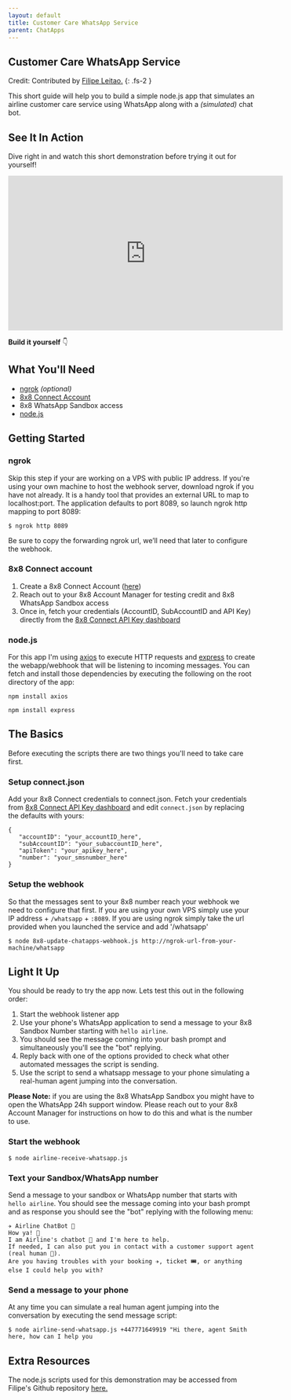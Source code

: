 ```yaml
---
layout: default
title: Customer Care WhatsApp Service
parent: ChatApps
---
```


## Customer Care WhatsApp Service

Credit: Contributed by [Filipe Leitao.](https://github.com/fleitao/)
{: .fs-2 }

This short guide will help you to build a simple node.js app that simulates an airline customer care service using WhatsApp along with a _(simulated)_ chat bot.  

## See It In Action

Dive right in and watch this short demonstration before trying it out for yourself!

<iframe width="560" height="315" src="https://www.youtube.com/embed/fgznkruPAtw" title="YouTube video player" frameborder="0" allow="accelerometer; autoplay; clipboard-write; encrypted-media; gyroscope; picture-in-picture" allowfullscreen></iframe>

**Build it yourself** 👇

## What You'll Need

* [ngrok](https://ngrok.com/) _(optional)_
* [8x8 Connect Account](https://connect.8x8.com/login)
* 8x8 WhatsApp Sandbox access
* [node.js](https://nodejs.org/)

## Getting Started

### ngrok

Skip this step if your are working on a VPS with public IP address.
If you're using your own machine to host the webhook server, download ngrok if you have not already. It is a handy tool that provides an external URL to map to localhost:port.
The application defaults to port 8089, so launch ngrok http mapping to port 8089:

`$ ngrok http 8089`

Be sure to copy the forwarding ngrok url, we’ll need that later to configure the webhook.

### 8x8 Connect account

1. Create a 8x8 Connect Account ([here](https://connect.8x8.com/login/signup))
2. Reach out to your 8x8 Account Manager for testing credit and 8x8 WhatsApp Sandbox access
3. Once in, fetch your credentials (AccountID, SubAccountID and API Key) directly from the [8x8 Connect API Key dashboard](https://connect.8x8.com/messaging/api-keys)

### node.js

For this app I'm using [axios](https://axios-http.com/) to execute HTTP requests and [express](https://expressjs.com/) to create the webapp/webhook that will be listening to incoming messages.
You can fetch and install those dependencies by executing the following on the root directory of the app:

`npm install axios`

`npm install express`


## The Basics

Before executing the scripts there are two things you'll need to take care first.

### Setup connect.json

Add your 8x8 Connect credentials to connect.json. Fetch your credentials from [8x8 Connect API Key dashboard](https://connect.8x8.com/messaging/api-keys) and edit `connect.json` by replacing the defaults with yours:

 ```
 {
    "accountID": "your_accountID_here",
    "subAccountID": "your_subaccountID_here",
    "apiToken": "your_apikey_here",
    "number": "your_smsnumber_here"
}
 ```

### Setup the webhook

So that the messages sent to your 8x8 number reach your webhook we need to configure that first. If you are using your own VPS simply use your IP address + `/whatsapp` + `:8089`. If you are using ngrok simply take the url provided when you launched the service and add '/whatsapp'

`$ node 8x8-update-chatapps-webhook.js http://ngrok-url-from-your-machine/whatsapp`

## Light It Up

You should be ready to try the app now. Lets test this out in the following order:

1. Start the webhook listener app
2. Use your phone's WhatsApp application to send a message to your 8x8 Sandbox Number starting with `hello airline`.
3. You should see the message coming into your bash prompt and simultaneously you'll see the "bot" replying.
4. Reply back with one of the options provided to check what other automated messages the script is sending.
5. Use the script to send a whatsapp message to your phone simulating a real-human agent jumping into the conversation.

**Please Note:** if you are using the 8x8 WhatsApp Sandbox you might have to open the WhatsApp 24h support window. Please reach out to your 8x8 Account Manager for instructions on how to do this and what is the number to use.

### Start the webhook

`$ node airline-receive-whatsapp.js`

### Text your Sandbox/WhatsApp number

Send a message to your sandbox or WhatsApp number that starts with `hello airline`. You should see the message coming into your bash prompt and as response you should see the "bot" replying with the following menu:

```
✈️ Airline ChatBot 🤖
How ya! 👋
I am Airline's chatbot 🤖 and I'm here to help.
If needed, I can also put you in contact with a customer support agent (real human 👩).
Are you having troubles with your booking ✈️, ticket 🎟️, or anything else I could help you with?
```

### Send a message to your phone

At any time you can simulate a real human agent jumping into the conversation by executing the send message script:

`$ node airline-send-whatsapp.js +447771649919 "Hi there, agent Smith here, how can I help you`

## Extra Resources

The node.js scripts used for this demonstration may be accessed from Filipe's Github repository [here.](https://github.com/fleitao/the-8x8-collection/tree/main/whatsapp-airline-simple-2-way)
